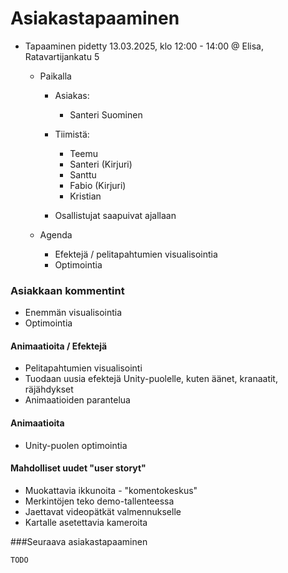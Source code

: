 # Asiakastapaaminen

- Tapaaminen pidetty 13.03.2025, klo 12:00 - 14:00 @ Elisa, Ratavartijankatu 5
    
    - Paikalla
        - Asiakas:
            - Santeri Suominen

        - Tiimistä:
            - Teemu
            - Santeri (Kirjuri)
            - Santtu
            - Fabio (Kirjuri)
            - Kristian

        - Osallistujat saapuivat ajallaan

    - Agenda
        - Efektejä / pelitapahtumien visualisointia
        - Optimointia

### Asiakkaan kommentint
- Enemmän visualisointia
- Optimointia

#### Animaatioita / Efektejä
- Pelitapahtumien visualisointi
- Tuodaan uusia efektejä Unity-puolelle, kuten äänet, kranaatit, räjähdykset
- Animaatioiden parantelua
    
#### Animaatioita
- Unity-puolen optimointia

#### Mahdolliset uudet "user storyt"

- Muokattavia ikkunoita - "komentokeskus"
- Merkintöjen teko demo-tallenteessa
- Jaettavat videopätkät valmennukselle
- Kartalle asetettavia kameroita

###Seuraava asiakastapaaminen

    TODO

